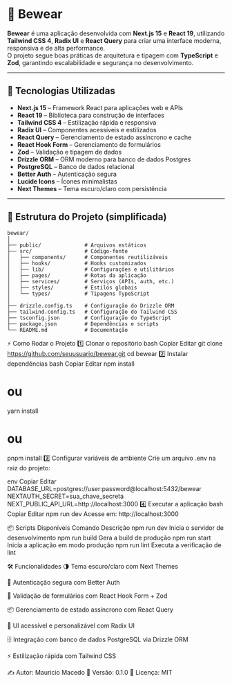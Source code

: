 # 🐻 Bewear

**Bewear** é uma aplicação desenvolvida com **Next.js 15** e **React 19**, utilizando **Tailwind CSS 4**, **Radix UI** e **React Query** para criar uma interface moderna, responsiva e de alta performance.  
O projeto segue boas práticas de arquitetura e tipagem com **TypeScript** e **Zod**, garantindo escalabilidade e segurança no desenvolvimento.

---

## 🚀 Tecnologias Utilizadas

- **Next.js 15** – Framework React para aplicações web e APIs
- **React 19** – Biblioteca para construção de interfaces
- **Tailwind CSS 4** – Estilização rápida e responsiva
- **Radix UI** – Componentes acessíveis e estilizados
- **React Query** – Gerenciamento de estado assíncrono e cache
- **React Hook Form** – Gerenciamento de formulários
- **Zod** – Validação e tipagem de dados
- **Drizzle ORM** – ORM moderno para banco de dados Postgres
- **PostgreSQL** – Banco de dados relacional
- **Better Auth** – Autenticação segura
- **Lucide Icons** – Ícones minimalistas
- **Next Themes** – Tema escuro/claro com persistência

---

## 📂 Estrutura do Projeto (simplificada)

```plaintext
bewear/
│
├── public/              # Arquivos estáticos
├── src/                 # Código-fonte
│   ├── components/      # Componentes reutilizáveis
│   ├── hooks/           # Hooks customizados
│   ├── lib/             # Configurações e utilitários
│   ├── pages/           # Rotas da aplicação
│   ├── services/        # Serviços (APIs, auth, etc.)
│   ├── styles/          # Estilos globais
│   └── types/           # Tipagens TypeScript
│
├── drizzle.config.ts    # Configuração do Drizzle ORM
├── tailwind.config.ts   # Configuração do Tailwind CSS
├── tsconfig.json        # Configuração do TypeScript
├── package.json         # Dependências e scripts
└── README.md            # Documentação
```

⚡ Como Rodar o Projeto
1️⃣ Clonar o repositório
bash
Copiar
Editar
git clone https://github.com/seuusuario/bewear.git
cd bewear
2️⃣ Instalar dependências
bash
Copiar
Editar
npm install

# ou

yarn install

# ou

pnpm install
3️⃣ Configurar variáveis de ambiente
Crie um arquivo .env na raiz do projeto:

env
Copiar
Editar
DATABASE_URL=postgres://user:password@localhost:5432/bewear
NEXTAUTH_SECRET=sua_chave_secreta
NEXT_PUBLIC_API_URL=http://localhost:3000
4️⃣ Executar a aplicação
bash
Copiar
Editar
npm run dev
Acesse em: http://localhost:3000

📦 Scripts Disponíveis
Comando Descrição
npm run dev Inicia o servidor de desenvolvimento
npm run build Gera a build de produção
npm run start Inicia a aplicação em modo produção
npm run lint Executa a verificação de lint

🛠 Funcionalidades
🌗 Tema escuro/claro com Next Themes

🔐 Autenticação segura com Better Auth

📄 Validação de formulários com React Hook Form + Zod

📦 Gerenciamento de estado assíncrono com React Query

🎨 UI acessível e personalizável com Radix UI

🗄 Integração com banco de dados PostgreSQL via Drizzle ORM

⚡ Estilização rápida com Tailwind CSS

✍ Autor: Mauricio Macedo
📅 Versão: 0.1.0
📜 Licença: MIT
